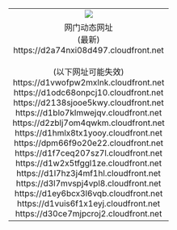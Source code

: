 ﻿<table>
  <tr></tr>
  <tr><td colspan=2 align=center><img src="https://d2a74nxi08d497.cloudfront.net/Up/oGate.jpg" /></td></tr>
  <tr><td colspan=2 align=center>网门动态网址<br/>(最新)
<br>https://d2a74nxi08d497.cloudfront.net
<br/><br/>(以下网址可能失效)
<br>https://d1vwofpw2mxlnk.cloudfront.net
<br>https://d1odc68onpcj10.cloudfront.net
<br>https://d2138sjooe5kwy.cloudfront.net
<br>https://d1blo7klmwejqv.cloudfront.net
<br>https://d2zblj7om4qwkm.cloudfront.net
<br>https://d1hmlx8tx1yooy.cloudfront.net
<br>https://dpm66f9o20e22.cloudfront.net
<br>https://d1f7ceq207sz7l.cloudfront.net
<br>https://d1w2x5tfggl1ze.cloudfront.net
<br>https://d1l7hz3j4mf1hl.cloudfront.net
<br>https://d3l7mvspj4vpl8.cloudfront.net
<br>https://d1ey6bcx3l6vqb.cloudfront.net
<br>https://d1vuis6f1x1eyj.cloudfront.net
<br>https://d30ce7mjpcroj2.cloudfront.net
    </td>
  </tr>
</table>
